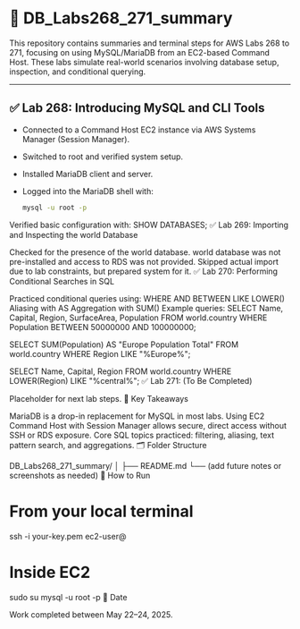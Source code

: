 # 📘 DB_Labs268_271_summary

This repository contains summaries and terminal steps for AWS Labs 268 to 271, focusing on using MySQL/MariaDB from an EC2-based Command Host. These labs simulate real-world scenarios involving database setup, inspection, and conditional querying.

---

## ✅ Lab 268: Introducing MySQL and CLI Tools

- Connected to a Command Host EC2 instance via AWS Systems Manager (Session Manager).
- Switched to root and verified system setup.
- Installed MariaDB client and server.
- Logged into the MariaDB shell with:

  ```bash
  mysql -u root -p
Verified basic configuration with:
SHOW DATABASES;
✅ Lab 269: Importing and Inspecting the world Database

Checked for the presence of the world database.
world database was not pre-installed and access to RDS was not provided.
Skipped actual import due to lab constraints, but prepared system for it.
✅ Lab 270: Performing Conditional Searches in SQL

Practiced conditional queries using:
WHERE
AND
BETWEEN
LIKE
LOWER()
Aliasing with AS
Aggregation with SUM()
Example queries:
SELECT Name, Capital, Region, SurfaceArea, Population
FROM world.country
WHERE Population BETWEEN 50000000 AND 100000000;

SELECT SUM(Population) AS "Europe Population Total"
FROM world.country
WHERE Region LIKE "%Europe%";

SELECT Name, Capital, Region
FROM world.country
WHERE LOWER(Region) LIKE "%central%";
✅ Lab 271: (To Be Completed)

Placeholder for next lab steps.
🧠 Key Takeaways

MariaDB is a drop-in replacement for MySQL in most labs.
Using EC2 Command Host with Session Manager allows secure, direct access without SSH or RDS exposure.
Core SQL topics practiced: filtering, aliasing, text pattern search, and aggregations.
🗂️ Folder Structure

DB_Labs268_271_summary/
│
├── README.md
└── (add future notes or screenshots as needed)
🚀 How to Run

# From your local terminal
ssh -i your-key.pem ec2-user@<your-ec2-public-ip>

# Inside EC2
sudo su
mysql -u root -p
📅 Date

Work completed between May 22–24, 2025.